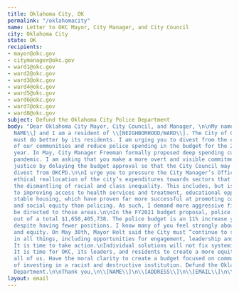 ```yaml
---
title: Oklahoma City, OK
permalink: "/oklahomacity"
name: Letter to OKC Mayor, City Manager, and City Council
city: Oklahoma City
state: OK
recipients:
- mayor@okc.gov
- citymanager@okc.gov
- ward1@okc.gov
- ward2@okc.gov
- ward3@okc.gov
- ward4@okc.gov
- ward5@okc.gov
- ward6@okc.gov
- ward7@okc.gov
- ward8@okc.gov
subject: Defund the Oklahoma City Police Department
body: "Dear Oklahoma City Mayor, City Council, and Manager, \n\nMy name is \\[YOUR
  NAME\\] and I am a resident of \\[NEIGHBORHOOD/WARD\\]. The City of Oklahoma City
  must do better by its residents. I am urging you to divest from the criminalization
  of our communities and reduce police spending in the budget for the 2021 fiscal
  year. In May, City Manager Freeman formally proposed deep spending cuts due to the
  pandemic. I am asking that you make a more overt and visible commitment to racial
  justice by delaying the budget approval so that the City Council may find ways to
  divest from OKCPD.\n\nI urge you to pressure the City Manager’s Office towards an
  ethical reallocation of the city’s expenditures towards sectors that facilitate
  the dismantling of racial and class inequality. This includes, but is not limited
  to improving access to health services and treatment, educational opportunity, and
  stable housing, which have proven far more successful at promoting community safety
  and social equity than policing. As such, I demand more aggressive financial support
  be directed to those areas.\n\nIn the FY2021 budget proposal, police receive $226,051,993
  out of a total $1,658,405,738. The police budget is an 11% increase year over FY2020,
  despite having fewer positions. I know many of you feel strongly about racial justice
  and equity. On May 30th, Mayor Holt said the City must “continue to seek equity
  in all things, including opportunities for engagement, leadership and investment.”
  It is time to take action.\nIndividual solutions will not fix systemic problems.
  It is time for OKC, its leaders, and residents to create a more equitable city for
  all of us. Have the moral clarity to create a budget focused on communities instead
  of investing in a racist and destructive institution. Defund the Oklahoma City Police
  Department.\n\nThank you,\n\\[NAME\\]\n\\[ADDRESS\\]\n\\[EMAIL\\]\n\\[PHONE NUMBER\\]"
layout: email
---
```


